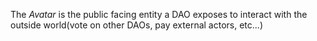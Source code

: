 The *Avatar* is the public facing entity a DAO exposes to interact with the outside world(vote on other DAOs, pay external actors, etc...)